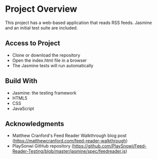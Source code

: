 
# Project Overview
This project has a web-based application that reads RSS feeds. Jasmine and an initial test suite are included.


## Access to Project

-  Clone or download the repository
-  Open the index.html file in a browser
-  The Jasmine tests will run automatically


## Build With
- Jasmine: the testing framework
- HTML5
- CSS
- JavaScript


## Acknowledgments
- Matthew Cranford's Feed Reader Walkthrough blog post (https://matthewcranford.com/feed-reader-walkthrough)
- PlaySonwi GitHub repository (https://github.com/PlaySnowi/Feed-Reader-Testing/blob/master/jasmine/spec/feedreader.js)
